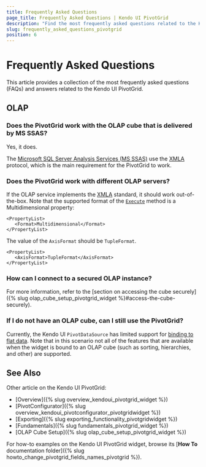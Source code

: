 ```yaml
---
title: Frequently Asked Questions
page_title: Frequently Asked Questions | Kendo UI PivotGrid
description: "Find the most frequently asked questions related to the Kendo UI PivotGrid widget and their answers."
slug: frequently_asked_questions_pivotgrid
position: 6
---
```


# Frequently Asked Questions

This article provides a collection of the most frequently asked questions (FAQs) and answers related to the Kendo UI PivotGrid.

## OLAP

### Does the PivotGrid work with the OLAP cube that is delivered by MS SSAS?

Yes, it does.

The [Microsoft SQL Server Analysis Services (MS SSAS)](http://technet.microsoft.com/en-us/library/ms175609(v=sql.90).aspx) use the [XMLA](http://en.wikipedia.org/wiki/XML_for_Analysis) protocol, which is the main requirement for the PivotGrid to work.

### Does the PivotGrid work with different OLAP servers?

If the OLAP service implements the [XMLA](http://en.wikipedia.org/wiki/XML_for_Analysis) standard, it should work out-of-the-box. Note that the supported format of the [`Execute`](http://msdn.microsoft.com/en-us/library/ms186691.Aspx) method is a Multidimensional property:

	<PropertyList>
       <Format>Multidimensional</Format>
    </PropertyList>

The value of the `AxisFormat` should be `TupleFormat`.

	<PropertyList>
       <AxisFormat>TupleFormat</AxisFormat>
    </PropertyList>

### How can I connect to a secured OLAP instance?

For more information, refer to the [section on accessing the cube securely]({% slug olap_cube_setup_pivotgrid_widget %}#access-the-cube-securely).

### If I do not have an OLAP cube, can I still use the PivotGrid?

Currently, the Kendo UI `PivotDataSource` has limited support for [binding to flat data](http://demos.telerik.com/kendo-ui/pivotgrid/local-flat-data-binding). Note that in this scenario not all of the features that are available when the widget is bound to an OLAP cube (such as sorting, hierarchies, and other) are supported.

## See Also

Other article on the Kendo UI PivotGrid:

* [Overview]({% slug overview_kendoui_pivotgrid_widget %})
* [PivotConfigurator]({% slug overview_kendoui_pivotconfigurator_pivotgridwidget %})
* [Exporting]({% slug exporting_functionality_pivotgridwidget %})
* [Fundamentals]({% slug fundamentals_pivotgrid_widget %})
* [OLAP Cube Setup]({% slug olap_cube_setup_pivotgrid_widget %})

For how-to examples on the Kendo UI PivotGrid widget, browse its [**How To** documentation folder]({% slug howto_change_pivotgrid_fields_names_pivotgrid %}).
